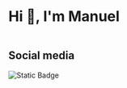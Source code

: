 <h1>Hi 👋, I'm Manuel</h1>

<img>
<h2>Social media</h2>
<img alt="Static Badge" src="https://img.shields.io/badge/Linkedin%20-%20linkedin?style=plastic&logo=Linkedin&color=blue&link=https%3A%2F%2Fwww.linkedin.com%2Fin%2Fmanuel-garc%25C3%25ADa-rodr%25C3%25ADguez%2F">



